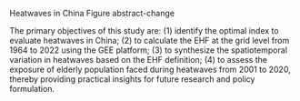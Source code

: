 Heatwaves in China
Figure abstract-change

The primary objectives of this study are: (1) identify the optimal index to evaluate heatwaves in China; (2) to calculate the EHF at the grid level from 1964 to 2022 using the GEE platform; (3) to synthesize the spatiotemporal variation in heatwaves based on the EHF definition; (4) to assess the exposure of elderly population faced during heatwaves from 2001 to 2020, thereby providing practical insights for future research and policy formulation.
